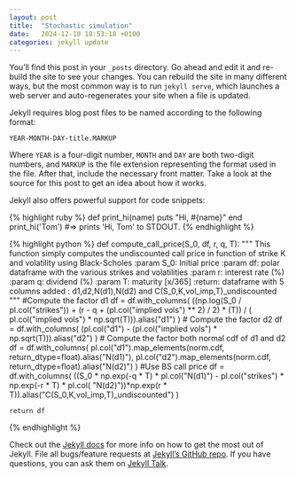 ```yaml
---
layout: post
title:  "Stochastic simulation"
date:   2024-12-10 18:53:18 +0100
categories: jekyll update
---
```

You’ll find this post in your `_posts` directory. Go ahead and edit it and re-build the site to see your changes. You can rebuild the site in many different ways, but the most common way is to run `jekyll serve`, which launches a web server and auto-regenerates your site when a file is updated.

Jekyll requires blog post files to be named according to the following format:

`YEAR-MONTH-DAY-title.MARKUP`

Where `YEAR` is a four-digit number, `MONTH` and `DAY` are both two-digit numbers, and `MARKUP` is the file extension representing the format used in the file. After that, include the necessary front matter. Take a look at the source for this post to get an idea about how it works.

Jekyll also offers powerful support for code snippets:

{% highlight ruby %}
def print_hi(name)
  puts "Hi, #{name}"
end
print_hi('Tom')
#=> prints 'Hi, Tom' to STDOUT.
{% endhighlight %}

{% highlight python %}
def compute_call_price(S_0, df, r, q, T):
    """
    This function simply computes the undiscounted call price in function of strike K and volatility using Black-Scholes
    :param S_0: Initial price
    :param df: polar dataframe with the various strikes and volatilities
    :param r: interest rate (%)
    :param q: dividend (%)
    :param T: maturity [x/365]
    :return: dataframe with 5 columns added : d1,d2,N(d1),N(d2) and C(S_0,K,vol_imp,T)_undiscounted
    """
    #Compute the factor d1
    df = df.with_columns(
        ((np.log(S_0 / pl.col("strikes")) + (r - q + (pl.col("implied vols") ** 2) / 2) * (T)) / (
                    pl.col("implied vols") * np.sqrt(T))).alias("d1")
    )
    # Compute the factor d2
    df = df.with_columns(
        (pl.col("d1") - (pl.col("implied vols") * np.sqrt(T))).alias("d2")
    )
    # Compute the factor both normal cdf of d1 and d2
    df = df.with_columns(
        pl.col("d1").map_elements(norm.cdf, return_dtype=float).alias("N(d1)"),
        pl.col("d2").map_elements(norm.cdf, return_dtype=float).alias("N(d2)")
    )
    #Use BS call price
    df = df.with_columns(
        ((S_0 * np.exp(-q * T) * pl.col("N(d1)") - pl.col("strikes") * np.exp(-r * T) * pl.col(
            "N(d2)"))*np.exp(r * T)).alias("C(S_0,K,vol_imp,T)_undiscounted")
    )

    return df
{% endhighlight %}

Check out the [Jekyll docs][jekyll-docs] for more info on how to get the most out of Jekyll. File all bugs/feature requests at [Jekyll’s GitHub repo][jekyll-gh]. If you have questions, you can ask them on [Jekyll Talk][jekyll-talk].

[jekyll-docs]: https://jekyllrb.com/docs/home
[jekyll-gh]:   https://github.com/jekyll/jekyll
[jekyll-talk]: https://talk.jekyllrb.com/
